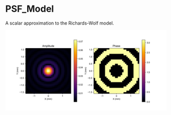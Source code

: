 # PSF_Model
A scalar approximation to the Richards-Wolf model.

![image](https://github.com/tuoniao2333/PSF_Model/blob/main/thz_psf_visualization_1THz.png)

